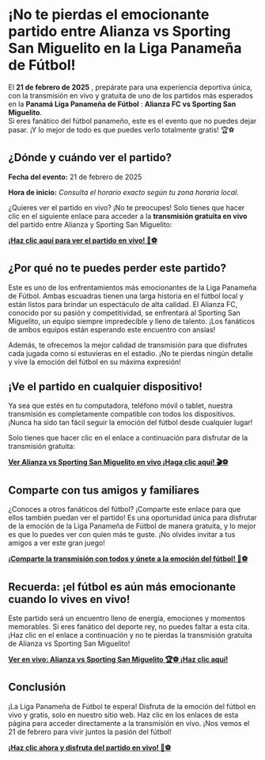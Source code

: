 # ¡No te pierdas el emocionante partido entre Alianza vs Sporting San Miguelito en la Liga Panameña de Fútbol!

El **21 de febrero de 2025** , prepárate para una experiencia deportiva única, con la transmisión en vivo y gratuita de uno de los partidos más esperados en la **Panamá Liga Panameña de Fútbol** : **Alianza FC vs Sporting San Miguelito**.  
 Si eres fanático del fútbol panameño, este es el evento que no puedes dejar pasar. ¡Y lo mejor de todo es que puedes verlo totalmente gratis! 🏆⚽

## ¿Dónde y cuándo ver el partido?

**Fecha del evento:** 21 de febrero de 2025

**Hora de inicio:** _Consulta el horario exacto según tu zona horaria local._

¿Quieres ver el partido en vivo? ¡No te preocupes! Solo tienes que hacer clic en el siguiente enlace para acceder a la **transmisión gratuita en vivo** del partido entre Alianza y Sporting San Miguelito:

[**¡Haz clic aquí para ver el partido en vivo! 🎥⚽**](https://tinyurl.com/livestreamfreeo?st=Alianza+vs+Sporting+San+Miguelito&si=gh)

## ¿Por qué no te puedes perder este partido?

Este es uno de los enfrentamientos más emocionantes de la Liga Panameña de Fútbol. Ambas escuadras tienen una larga historia en el fútbol local y están listos para brindar un espectáculo de alta calidad. El Alianza FC, conocido por su pasión y competitividad, se enfrentará al Sporting San Miguelito, un equipo siempre impredecible y lleno de talento. ¡Los fanáticos de ambos equipos están esperando este encuentro con ansias!

Además, te ofrecemos la mejor calidad de transmisión para que disfrutes cada jugada como si estuvieras en el estadio. ¡No te pierdas ningún detalle y vive la emoción del fútbol en su máxima expresión!

## ¡Ve el partido en cualquier dispositivo!

Ya sea que estés en tu computadora, teléfono móvil o tablet, nuestra transmisión es completamente compatible con todos los dispositivos. ¡Nunca ha sido tan fácil seguir la emoción del fútbol desde cualquier lugar!

Solo tienes que hacer clic en el enlace a continuación para disfrutar de la transmisión gratuita:

[**Ver Alianza vs Sporting San Miguelito en vivo ¡Haga clic aquí! 🎬⚽**](https://tinyurl.com/livestreamfreeo?st=Alianza+vs+Sporting+San+Miguelito&si=gh)

## Comparte con tus amigos y familiares

¿Conoces a otros fanáticos del fútbol? ¡Comparte este enlace para que ellos también puedan ver el partido! Es una oportunidad única para disfrutar de la emoción de la Liga Panameña de Fútbol de manera gratuita, y lo mejor es que lo puedes ver con quien más te guste. ¡No olvides invitar a tus amigos a ver este gran juego!

[**¡Comparte la transmisión con todos y únete a la emoción del fútbol! 📱⚽**](https://tinyurl.com/livestreamfreeo?st=Alianza+vs+Sporting+San+Miguelito&si=gh)

## Recuerda: ¡el fútbol es aún más emocionante cuando lo vives en vivo!

Este partido será un encuentro lleno de energía, emociones y momentos memorables. Si eres fanático del deporte rey, no puedes faltar a esta cita. ¡Haz clic en el enlace a continuación y no te pierdas la transmisión gratuita de Alianza vs Sporting San Miguelito!

[**Ver en vivo: Alianza vs Sporting San Miguelito 🏆⚽ ¡Haz clic aquí!**](https://tinyurl.com/livestreamfreeo?st=Alianza+vs+Sporting+San+Miguelito&si=gh)

## Conclusión

¡La Liga Panameña de Fútbol te espera! Disfruta de la emoción del fútbol en vivo y gratis, solo en nuestro sitio web. Haz clic en los enlaces de esta página para acceder directamente a la transmisión en vivo. ¡Nos vemos el 21 de febrero para vivir juntos la pasión del fútbol!

[**¡Haz clic ahora y disfruta del partido en vivo! 🎥⚽**](https://tinyurl.com/livestreamfreeo?st=Alianza+vs+Sporting+San+Miguelito&si=gh)
